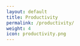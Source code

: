 ```yaml
---
layout: default
title: Productivity
permalink: /productivity/
weight: 4
icon: productivity.png
---
```

